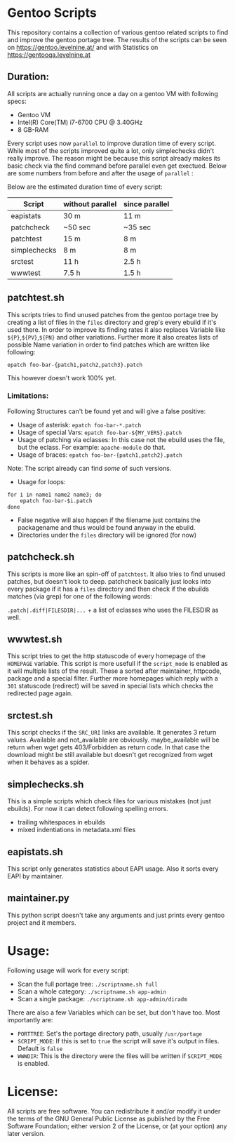 # Gentoo Scripts

This repository contains a collection of various gentoo related scripts to find and improve the gentoo portage tree. The results of the scripts can be seen on https://gentoo.levelnine.at/ and with Statistics on https://gentooqa.levelnine.at

## Duration:

All scripts are actually running once a day on a gentoo VM with following specs:
* Gentoo VM
* Intel(R) Core(TM) i7-6700 CPU @ 3.40GHz
* 8 GB-RAM


Every script uses now ```parallel``` to improve duration time of every script. While most of the scripts improved quite a lot, only simplechecks didn't really improve. The reason might be because this script already makes its basic check via the find command before parallel even get exectued. Below are some numbers from before and after the usage of ```parallel``` :

Below are the estimated duration time of every script:

Script | without parallel | since parallel
------|------|--------------
eapistats | 30 m | 11 m
patchcheck | ~50 sec |  ~35 sec
patchtest | 15 m | 8 m
simplechecks | 8 m | 8 m
srctest | 11 h | 2.5 h
wwwtest | 7.5 h | 1.5 h

## patchtest.sh
This scripts tries to find unused patches from the gentoo portage tree by creating a list of files in the `files` directory and grep's every ebuild if it's used there.
In order to improve its finding rates it also replaces Variable like `${P}`,`${PV}`,`${PN}` and other variations.
Further more it also creates lists of possible Name variation in order to find patches which are written like following:

`epatch foo-bar-{patch1,patch2,patch3}.patch`

This however doesn't work 100% yet.

### Limitations:
Following Structures can't be found yet and will give a false positive:

* Usage of asterisk: `epatch foo-bar-*.patch`
* Usage of special Vars: `epatch foo-bar-${MY_VERS}.patch`
* Usage of patching via eclasses: In this case not the ebuild uses the file, but the eclass. For example: `apache-module` do that.
* Usage of braces: `epatch foo-bar-{patch1,patch2}.patch`

Note: The script already can find *some* of such versions.
* Usage for loops:
```
for i in name1 name2 name3; do
	epatch foo-bar-$i.patch
done
```
* False negative will also happen if the filename just contains the packagename and thus would be found anyway in the ebuild.
* Directories under the `files` directory will be ignored (for now)

## patchcheck.sh
This scripts is more like an spin-off of `patchtest`. It also tries to find unused patches, but doesn't look to deep.
patchcheck basically just looks into every package if it has a `files` directory and then check if the ebuilds matches (via grep) for one of the following words:

`.patch|.diff|FILESDIR|...` + a list of eclasses who uses the FILESDIR as well.

## wwwtest.sh
This script tries to get the http statuscode of every homepage of the `HOMEPAGE` variable. This script is more usefull if the `script_mode` is enabled as it will multiple lists of the result.
These a sorted after maintainer, httpcode, package and a special filter. Further more homepages which reply with a `301` statuscode (redirect) will be saved in special lists which checks the redirected page again.

## srctest.sh
This script checks if the `SRC_URI` links are available. It generates 3 return values. Available and not_available are obviously. maybe_available will be return when wget gets 403/Forbidden as return code. In that case the download might be still available but doesn't get recognized from wget when it behaves as a spider.

## simplechecks.sh
This is a simple scripts which check files for various mistakes (not just ebuilds). For now it can detect following spelling errors.
* trailing whitespaces in ebuilds
* mixed indentiations in metadata.xml files

## eapistats.sh
This script only generates statistics about EAPI usage. Also it sorts every EAPI by maintainer.

## maintainer.py
This python script doesn't take any arguments and just prints every gentoo project and it members.

# Usage:

Following usage will work for every script:

* Scan the full portage tree: `./scriptname.sh full`
* Scan a whole category: `./scriptname.sh app-admin`
* Scan a single package: `./scriptname.sh app-admin/diradm`

There are also a few Variables which can be set, but don't have too. Most importantly are:

* `PORTTREE`: Set's the portage directory path, usually `/usr/portage`
* `SCRIPT_MODE`: If this is set to `true` the script will save it's output in files. Default is `false`
* `WWWDIR`: This is the directory were the files will be written if `SCRIPT_MODE` is enabled.

# License:

All scripts are free software. You can redistribute it and/or modify it under the terms of the GNU General Public License as published by the Free Software Foundation; either version 2 of the License, or (at your option) any later version.
